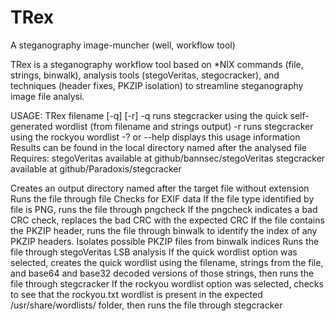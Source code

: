 # TRex
A steganography image-muncher (well, workflow tool)

TRex is a steganography workflow tool based on *NIX commands (file, strings, binwalk), analysis tools (stegoVeritas, stegocracker), and techniques (header fixes, PKZIP isolation) to streamline steganography image file analysi.

USAGE: TRex filename [-q] [-r]
  -q runs stegcracker using the quick self-generated wordlist (from filename and strings output)
  -r runs stegcracker using the rockyou wordlist
  -? or --help displays this usage information
  Results can be found in the local directory named after the analysed file
  Requires: stegoVeritas available at github/bannsec/stegoVeritas
            stegcracker available at github/Paradoxis/stegcracker
            
Creates an output directory named after the target file without extension
Runs the file through file
Checks for EXIF data
If the file type identified by file is PNG, runs the file through pngcheck
If the pngcheck indicates a bad CRC check, replaces the bad CRC with the expected CRC
If the file contains the PKZIP header, runs the file through binwalk to identify the index of any PKZIP headers. 
Isolates possible PKZIP files from binwalk indices
Runs the file through stegoVeritas LSB analysis
If the quick wordlist option was selected, creates the quick wordlist using the filename, strings from the file, and base64 and base32 decoded versions of those strings, then runs the file through stegcracker
If the rockyou wordlist option was selected, checks to see that the rockyou.txt wordlist is present in the expected /usr/share/wordlists/ folder, then runs the file through stegcracker

